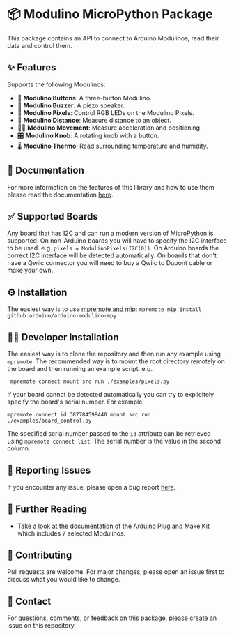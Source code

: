 # 📦 Modulino MicroPython Package

This package contains an API to connect to Arduino Modulinos, read their data and control them.

## ✨ Features

Supports the following Modulinos:

- 🔘 **Modulino Buttons**: A three-button Modulino.
- 🎵 **Modulino Buzzer**: A piezo speaker.
- 🌈 **Modulino Pixels**: Control RGB LEDs on the Modulino Pixels.
- 📏 **Modulino Distance**: Measure distance to an object.
- 🏃‍♂️ **Modulino Movement**: Measure acceleration and positioning.
- 🎛️ **Modulino Knob**: A rotating knob with a button.
- 🌡️ **Modulino Thermo**: Read surrounding temperature and humidity.

## 📖 Documentation
For more information on the features of this library and how to use them please read the documentation [here](./docs/).

## ✅ Supported Boards

Any board that has I2C and can run a modern version of MicroPython is supported. On non-Arduino boards you will have to specify the I2C interface to be used. e.g. `pixels = ModulinoPixels(I2C(0))`. On Arduino boards the correct I2C interface will be detected automatically.
On boards that don't have a Qwiic connector you will need to buy a Qwiic to Dupont cable or make your own.

## ⚙️ Installation

The easiest way is to use [mpremote and mip](https://docs.micropython.org/en/latest/reference/packages.html#packages): `mpremote mip install github:arduino/arduino-modulino-mpy`

## 🧑‍💻 Developer Installation

The easiest way is to clone the repository and then run any example using `mpremote`.
The recommended way is to mount the root directory remotely on the board and then running an example script. e.g.

```
 mpremote connect mount src run ./examples/pixels.py
```

If your board cannot be detected automatically you can try to explicitely specify the board's serial number. For example:

```
mpremote connect id:387784598440 mount src run ./examples/board_control.py
```

The specified serial number passed to the `id` attribute can be retrieved using `mpremote connect list`.
The serial number is the value in the second column.

## 🐛 Reporting Issues

If you encounter any issue, please open a bug report [here](https://github.com/arduino/arduino-modulino-mpy/issues). 

## 📕 Further Reading

- Take a look at the documentation of the [Arduino Plug and Make Kit](https://docs.arduino.cc/hardware/plug-and-make-kit/) which includes 7 selected Modulinos.

## 💪 Contributing

Pull requests are welcome. For major changes, please open an issue first to discuss what you would like to change.

## 🤙 Contact

For questions, comments, or feedback on this package, please create an issue on this repository.